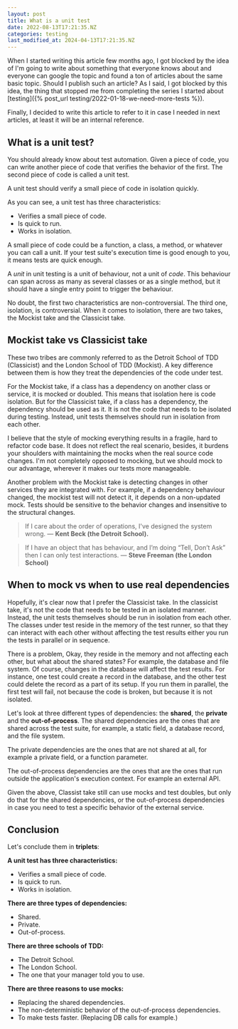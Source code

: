 ```yaml
---
layout: post
title: What is a unit test
date: 2022-08-13T17:21:35.NZ
categories: testing
last_modified_at: 2024-04-13T17:21:35.NZ
---
```


When I started writing this article few months ago, I got blocked by the
idea of I'm going to write about something that everyone knows about and
everyone can google the topic and found a ton of articles about the same
basic topic.
Should I publish such an article? As I said, I got blocked by this idea, the
thing that stopped me from completing the series I started about [testing]({% post_url
testing/2022-01-18-we-need-more-tests %}).

Finally, I decided to write this article to refer to it in case I
needed in next articles, at least it will be an internal reference.

## What is a unit test?

You should already know about test automation. Given a piece of code, you
can write another piece of code that verifies the behavior of the first. The
second piece of code is called a unit test.

<div class="tip">
    <p>A unit test should verify a small piece of code in isolation quickly.</p>
</div>

As you can see, a unit test has three characteristics:

- Verifies a small piece of code.
- Is quick to run.
- Works in isolation.

A small piece of code could be a function, a class, a method, or whatever
you can call a unit. If your test suite's execution time is good enough to
you, it means tests are quick enough.

<div class="tip">
A <i>unit</i> in unit testing is a unit of behaviour, not a unit of 
<i>code</i>. This behaviour can span across as many as several classes or as 
a single method, but it should have a single entry point to trigger the behaviour.
</div>

No doubt, the first two characteristics are non-controversial. The third one, isolation, is
controversial. When it comes to isolation, there are two takes, the Mockist
take and the Classicist take.

## Mockist take vs Classicist take

These two tribes are commonly referred to as the Detroit School of TDD
(Classicist) and the London School of TDD (Mockist). A key difference
between them is how they treat the dependencies of the code under test.

For the Mockist take, if a class has a dependency on another class or
service, it is mocked or doubled. This means that isolation here is code
isolation. But for the Classicist take, if a class has a dependency, the
dependency should be used as it. It is not the code that needs to be
isolated during testing. Instead, unit tests themselves should run in
isolation from each other.

I believe that the style of mocking everything results in a fragile, hard to
refactor code base. It does not reflect the real scenario, besides, it
burdens your shoulders with maintaining the mocks when the real source code
changes. I'm not completely opposed to mocking, but we should mock to our
advantage, wherever it makes our tests more manageable.

Another problem with the Mockist take is detecting changes in other services
they are integrated with. For example, if a dependency behaviour changed,
the mockist test will not detect it, it depends on a non-updated mock. Tests
should be sensitive to the behavior changes and insensitive to the
structural changes.

> If I care about the order of operations, I've designed the system wrong. — **Kent Beck (the Detroit School).**

> If I have an object that has behaviour, and I’m doing “Tell, Don’t Ask” then I can only test interactions. — **Steve
Freeman (the London School)**

## When to mock vs when to use real dependencies

Hopefully, it's clear now that I prefer the Classicist take. In the
classicist take, it's not the code that needs to be tested in an isolated
manner. Instead, the unit tests themselves should be run in isolation from
each other. The classes under test reside in the memory of the test runner,
so that they can interact with each other without affecting the test results
either you run the tests in parallel or in sequence.

There is a problem, Okay, they reside in the memory and not affecting
each other, but what about the shared states? For example, the database and
file system. Of course, changes in the database will affect the test results.
For instance, one test could create a record in the database, and the other
test could delete the record as a part of its setup. If you run them in
parallel, the first test will fail, not because the code is broken, but
because it is not isolated.

Let's look at three different types of dependencies: the **shared**, the **private**
and the **out-of-process**. The shared dependencies are the ones that are
shared across the test suite, for example, a static field, a database record,
and the file system.

The private dependencies are the ones that are not shared at all, for
example a private field, or a function parameter.

The out-of-process dependencies are the ones that are the ones that run
outside the application's execution context. For example an external API.

Given the above, Classist take still can use mocks and test doubles, but
only do that for the shared dependencies, or the out-of-process dependencies
in case you need to test a specific behavior of the external service.

## Conclusion

Let's conclude them in **triplets**:

**A unit test has three characteristics:**

- Verifies a small piece of code.
- Is quick to run.
- Works in isolation.

**There are three types of dependencies:**

- Shared.
- Private.
- Out-of-process.

**There are three schools of TDD:**

- The Detroit School.
- The London School.
- The one that your manager told you to use.

**There are three reasons to use mocks:**

- Replacing the shared dependencies.
- The non-deterministic behavior of the out-of-process dependencies.
- To make tests faster. (Replacing DB calls for example.)
